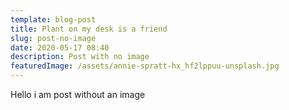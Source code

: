```yaml
---
template: blog-post
title: Plant on my desk is a friend
slug: post-no-image
date: 2020-05-17 08:40
description: Post with no image
featuredImage: /assets/annie-spratt-hx_hf2lppuu-unsplash.jpg
---
```

Hello i am post without an image